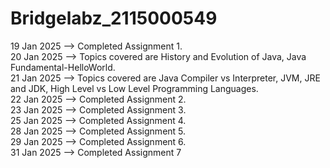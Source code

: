 ﻿# Bridgelabz_2115000549
19 Jan 2025 --> Completed Assignment 1.<br>
20 Jan 2025 --> Topics covered are History and Evolution of Java, Java Fundamental-HelloWorld.<br>
21 Jan 2025 --> Topics covered are Java Compiler vs Interpreter, JVM, JRE and JDK, High Level vs Low Level Programming Languages.<br>
22 Jan 2025 --> Completed Assignment 2.<br>
23 Jan 2025 --> Completed Assignment 3.<br>
25 Jan 2025 --> Completed Assignment 4.<br>
28 Jan 2025 --> Completed Assignment 5.<br>
29 Jan 2025 --> Completed Assignment 6.<br>
31 Jan 2025 --> Completed Assignment 7
